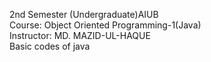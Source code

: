 2nd Semester (Undergraduate)AIUB<br />
Course: Object Oriented Programming-1(Java)<br />
Instructor: MD. MAZID-UL-HAQUE<br />
Basic codes of java<br />
